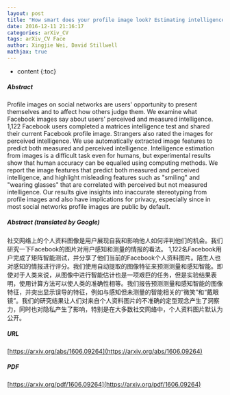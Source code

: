 ```yaml
---
layout: post
title: "How smart does your profile image look? Estimating intelligence from social network profile images"
date: 2016-12-11 21:16:17
categories: arXiv_CV
tags: arXiv_CV Face
author: Xingjie Wei, David Stillwell
mathjax: true
---
```


* content
{:toc}

##### Abstract
Profile images on social networks are users' opportunity to present themselves and to affect how others judge them. We examine what Facebook images say about users' perceived and measured intelligence. 1,122 Facebook users completed a matrices intelligence test and shared their current Facebook profile image. Strangers also rated the images for perceived intelligence. We use automatically extracted image features to predict both measured and perceived intelligence. Intelligence estimation from images is a difficult task even for humans, but experimental results show that human accuracy can be equalled using computing methods. We report the image features that predict both measured and perceived intelligence, and highlight misleading features such as "smiling" and "wearing glasses" that are correlated with perceived but not measured intelligence. Our results give insights into inaccurate stereotyping from profile images and also have implications for privacy, especially since in most social networks profile images are public by default.

##### Abstract (translated by Google)
社交网络上的个人资料图像是用户展现自我和影响他人如何评判他们的机会。我们研究一下Facebook的图片对用户感知和测量的情报的看法。 1,122名Facebook用户完成了矩阵智能测试，并分享了他们当前的Facebook个人资料图片。陌生人也对感知的情报进行评分。我们使用自动提取的图像特征来预测测量和感知智能。即使对于人类来说，从图像中进行智能估计也是一项艰巨的任务，但是实验结果表明，使用计算方法可以使人类的准确性相等。我们报告预测测量和感知智能的图像特征，并突出显示误导的特征，例如与感知但未测量的智能相关的“微笑”和“戴眼镜”。我们的研究结果让人们对来自个人资料图片的不准确的定型观念产生了洞察力，同时也对隐私产生了影响，特别是在大多数社交网络中，个人资料图片默认为公开。

##### URL
[https://arxiv.org/abs/1606.09264](https://arxiv.org/abs/1606.09264)

##### PDF
[https://arxiv.org/pdf/1606.09264](https://arxiv.org/pdf/1606.09264)


